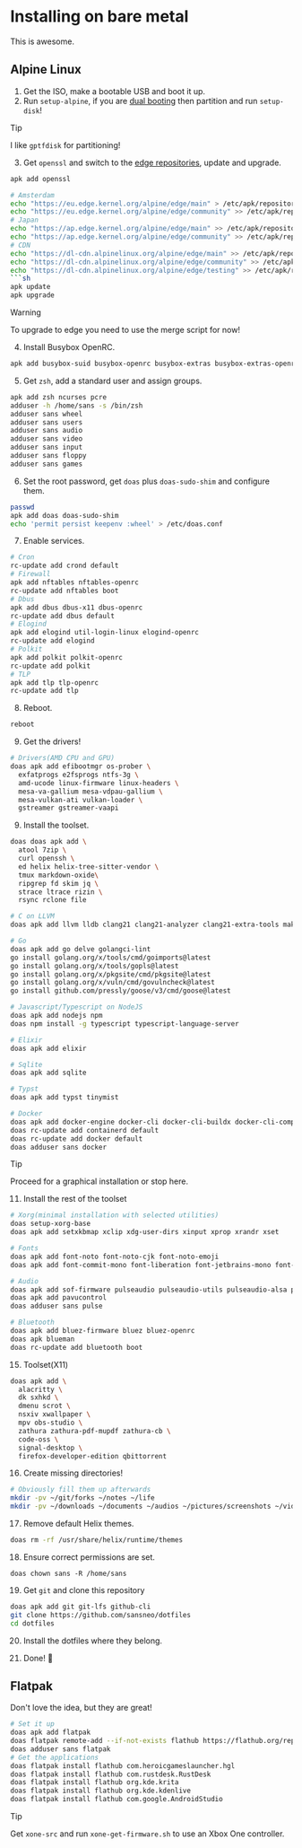 # Installing on bare metal
This is awesome.

## Alpine Linux
1. Get the ISO, make a bootable USB and boot it up.
2. Run `setup-alpine`, if you are [dual booting](https://wiki.alpinelinux.org/wiki/Dualbooting) then partition and run `setup-disk`!

> [!TIP]
> I like `gptfdisk` for partitioning!

3. Get `openssl` and switch to the [edge repositories](https://wiki.alpinelinux.org/wiki/Repositories), update and upgrade.
```sh
apk add openssl
```
```sh
# Amsterdam
echo "https://eu.edge.kernel.org/alpine/edge/main" > /etc/apk/repositories
echo "https://eu.edge.kernel.org/alpine/edge/community" >> /etc/apk/repositories
# Japan
echo "https://ap.edge.kernel.org/alpine/edge/main" >> /etc/apk/repositories
echo "https://ap.edge.kernel.org/alpine/edge/community" >> /etc/apk/repositories
# CDN
echo "https://dl-cdn.alpinelinux.org/alpine/edge/main" >> /etc/apk/repositories
echo "https://dl-cdn.alpinelinux.org/alpine/edge/community" >> /etc/apk/repositories
echo "https://dl-cdn.alpinelinux.org/alpine/edge/testing" >> /etc/apk/repositories
```sh
apk update
apk upgrade
```
> [!WARNING]
> To upgrade to edge you need to use the merge script for now!

4. Install Busybox OpenRC.
```sh
apk add busybox-suid busybox-openrc busybox-extras busybox-extras-openrc
```

5. Get `zsh`, add a standard user and assign groups.
```sh
apk add zsh ncurses pcre
adduser -h /home/sans -s /bin/zsh
adduser sans wheel
adduser sans users
adduser sans audio
adduser sans video
adduser sans input
adduser sans floppy
adduser sans games
```

6. Set the root password, get `doas` plus `doas-sudo-shim` and configure them.
```sh
passwd
apk add doas doas-sudo-shim
echo 'permit persist keepenv :wheel' > /etc/doas.conf
```

7. Enable services.
```sh
# Cron
rc-update add crond default
# Firewall
apk add nftables nftables-openrc
rc-update add nftables boot
# Dbus
apk add dbus dbus-x11 dbus-openrc
rc-update add dbus default
# Elogind
apk add elogind util-login-linux elogind-openrc
rc-update add elogind
# Polkit
apk add polkit polkit-openrc
rc-update add polkit
# TLP
apk add tlp tlp-openrc
rc-update add tlp
```

8. Reboot.
```sh
reboot
```

9. Get the drivers!
```sh
# Drivers(AMD CPU and GPU)
doas apk add efibootmgr os-prober \
  exfatprogs e2fsprogs ntfs-3g \
  amd-ucode linux-firmware linux-headers \
  mesa-va-gallium mesa-vdpau-gallium \
  mesa-vulkan-ati vulkan-loader \
  gstreamer gstreamer-vaapi
```

9. Install the toolset.
```sh
doas doas apk add \
  atool 7zip \
  curl openssh \
  ed helix helix-tree-sitter-vendor \
  tmux markdown-oxide\
  ripgrep fd skim jq \
  strace ltrace rizin \
  rsync rclone file
```
```sh
# C on LLVM  
doas apk add llvm lldb clang21 clang21-analyzer clang21-extra-tools make
```
```sh
# Go
doas apk add go delve golangci-lint
go install golang.org/x/tools/cmd/goimports@latest
go install golang.org/x/tools/gopls@latest
go install golang.org/x/pkgsite/cmd/pkgsite@latest
go install golang.org/x/vuln/cmd/govulncheck@latest
go install github.com/pressly/goose/v3/cmd/goose@latest
```
```sh
# Javascript/Typescript on NodeJS
doas apk add nodejs npm
doas npm install -g typescript typescript-language-server
```
```sh
# Elixir
doas apk add elixir
```
```sh
# Sqlite
doas apk add sqlite
```
```sh
# Typst
doas apk add typst tinymist
```
```sh
# Docker
doas apk add docker-engine docker-cli docker-cli-buildx docker-cli-compose docker-openrc
doas rc-update add containerd default
doas rc-update add docker default
doas adduser sans docker
```

> [!TIP]
> Proceed for a graphical installation or stop here.

11. Install the rest of the toolset
```sh
# Xorg(minimal installation with selected utilities)
doas setup-xorg-base
doas apk add setxkbmap xclip xdg-user-dirs xinput xprop xrandr xset
```
```sh
# Fonts
doas apk add font-noto font-noto-cjk font-noto-emoji
doas apk add font-commit-mono font-liberation font-jetbrains-mono font-mononoki
```
```sh
# Audio
doas apk add sof-firmware pulseaudio pulseaudio-utils pulseaudio-alsa pulseaudio-bluez pulseaudio-openrc
doas apk add pavucontrol
doas adduser sans pulse
```
```sh
# Bluetooth
doas apk add bluez-firmware bluez bluez-openrc
doas apk blueman
doas rc-update add bluetooth boot
```

15. Toolset(X11)
```sh
doas apk add \
  alacritty \
  dk sxhkd \
  dmenu scrot \
  nsxiv xwallpaper \
  mpv obs-studio \
  zathura zathura-pdf-mupdf zathura-cb \
  code-oss \
  signal-desktop \
  firefox-developer-edition qbittorrent
```

16. Create missing directories!
```sh
# Obviously fill them up afterwards
mkdir -pv ~/git/forks ~/notes ~/life
mkdir -pv ~/downloads ~/documents ~/audios ~/pictures/screenshots ~/videos
```

17. Remove default Helix themes.
```sh
doas rm -rf /usr/share/helix/runtime/themes
```

18. Ensure correct permissions are set.
```
doas chown sans -R /home/sans
```

19. Get `git` and clone this repository
```sh
doas apk add git git-lfs github-cli
git clone https://github.com/sansneo/dotfiles
cd dotfiles
```

20. Install the dotfiles where they belong.

21. Done! 🎉

## Flatpak
Don't love the idea, but they are great!
```sh
# Set it up
doas apk add flatpak
doas flatpak remote-add --if-not-exists flathub https://flathub.org/repo/flathub.flatpakrepo
doas adduser sans flatpak
# Get the applications
doas flatpak install flathub com.heroicgameslauncher.hgl
doas flatpak install flathub com.rustdesk.RustDesk
doas flatpak install flathub org.kde.krita
doas flatpak install flathub org.kde.kdenlive
doas flatpak install flathub com.google.AndroidStudio
```
> [!TIP]
> Get `xone-src` and run `xone-get-firmware.sh` to use an Xbox One controller.
